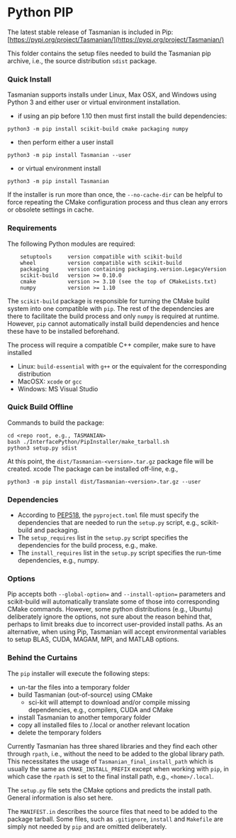 # Python PIP

The latest stable release of Tasmanian is included in Pip:
[https://pypi.org/project/Tasmanian/](https://pypi.org/project/Tasmanian/)

This folder contains the setup files needed to build the Tasmanian pip archive,
i.e., the source distribution `sdist` package.

### Quick Install

Tasmanian supports installs under Linux, Max OSX, and Windows using Python 3 and
either user or virtual environment installation.

* if using an pip before 1.10 then must first install the build dependencies:
```
python3 -m pip install scikit-build cmake packaging numpy
```
* then perform either a user install
```
python3 -m pip install Tasmanian --user
```
* or virtual environment install
```
python3 -m pip install Tasmanian
```
If the installer is run more than once, the `--no-cache-dir` can be helpful to force repeating
the CMake configuration process and thus clean any errors or obsolete settings in cache.

### Requirements

The following Python modules are required:
```
    setuptools     version compatible with scikit-build
    wheel          version compatible with scikit-build
    packaging      version containing packaging.version.LegacyVersion
    scikit-build   version >= 0.10.0
    cmake          version >= 3.10 (see the top of CMakeLists.txt)
    numpy          version >= 1.10
```
The `scikit-build` package is responsible for turning the CMake build system
into one compatible with `pip`. The rest of the dependencies are there
to facilitate the build process and only `numpy` is required at runtime.
However, `pip` cannot automatically install build dependencies and hence
these have to be installed beforehand.

The process will require a compatible C++ compiler, make sure to have installed
* Linux: `build-essential` with `g++` or the equivalent for the corresponding distribution
* MacOSX: `xcode` or `gcc`
* Windows: MS Visual Studio

### Quick Build Offline

Commands to build the package:
```
cd <repo root, e.g., TASMANIAN>
bash ./InterfacePython/PipInstaller/make_tarball.sh
python3 setup.py sdist
```
At this point, the `dist/Tasmanian-<version>.tar.gz` package file will be created.
xcode
The package can be installed off-line, e.g.,
```
python3 -m pip install dist/Tasmanian-<version>.tar.gz --user
```

### Dependencies

* According to [PEP518](https://www.python.org/dev/peps/pep-0518/), the `pyproject.toml` file must specify the dependencies that are needed to run the `setup.py` script, e.g., scikit-build and packaging.
* The `setup_requires` list in the `setup.py` script specifies the dependencies for the build process, e.g., make.
* The `install_requires` list in the `setup.py` script specifies the run-time dependencies, e.g., numpy.

### Options

Pip accepts both `--global-option=` and `--install-option=` parameters and scikit-build will automatically translate some of those into corresponding CMake commands. However, some python distributions (e.g., Ubuntu) deliberately ignore the options, not sure about the reason behind that, perhaps to limit breaks due to incorrect user-provided install paths. As an alternative, when using Pip, Tasmanian will accept environmental variables to setup BLAS, CUDA, MAGAM, MPI, and MATLAB options.

### Behind the Curtains

The `pip` installer will execute the following steps:
* un-tar the files into a temporary folder
* build Tasmanian (out-of-source) using CMake
    * sci-kit will attempt to download and/or compile missing dependencies, e.g., compilers, CUDA and CMake
* install Tasmanian to another temporary folder
* copy all installed files to <home>/.local or another relevant location
* delete the temporary folders

Currently Tasmanian has three shared libraries and they find each other through `rpath`,
i.e., without the need to be added to the global library path.
This necessitates the usage of `Tasmanian_final_install_path` which is usually
the same as `CMAKE_INSTALL_PREFIX` except when working with `pip`,
in which case the `rpath` is set to the final install path, e.g., `<home>/.local`.

The `setup.py` file sets the CMake options and predicts the install path.
General information is also set here.

The `MANIFEST.in` describes the source files that need to be added to
the package tarball. Some files, such as `.gitignore`, `install` and `Makefile`
are simply not needed by `pip` and are omitted deliberately.
